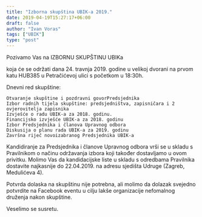 ```yaml
---
title: "Izborna skupština UBIK-a 2019."
date: 2019-04-19T15:27:17+06:00
draft: false
author: "Ivan Voras"
tags: ["UBIK"]
type: "post"
---
```


Pozivamo Vas na
IZBORNU SKUPŠTINU UBIKa

koja će se održati dana 24. travnja 2019. godine u velikoj dvorani na prvom katu HUB385 u Petračićevoj ulici s početkom u 18:30h.

Dnevni red skupštine:

    Otvaranje skupštine i pozdravni govorPredsjednika
    Izbor radnih tijela skupštine: predsjedništva, zapisničara i 2 ovjerovitelja zapisnika
    Izvješće o radu UBIK-a za 2018. godinu.
    Financijsko izvješće UBIK-a za 2018. godinu
    Izbor Predsjednika i članova Upravnog odbora
    Diskusija o planu rada UBIK-a za 2019. godinu
    Završna riječ novoizabranog Predsjednika UBIK-a

Kandidiranje za Predsjednika i članove Upravnog odbora vrši se u skladu s Pravilnikom o načinu održavanja izbora koji također dostavljamo u ovom privitku. Molimo Vas da kandidacijske liste u skladu s odredbama Pravilnika dostavite najkasnije do 22.04.2019. na adresu sjedišta Udruge (Zagreb, Medulićeva 4).

Potvrda dolaska na skupštinu nije potrebna, ali molimo da dolazak svejedno potvrdite na Facebook eventu u cilju lakše organizacije nefomalnog druženja nakon skupštine.

Veselimo se susretu.
